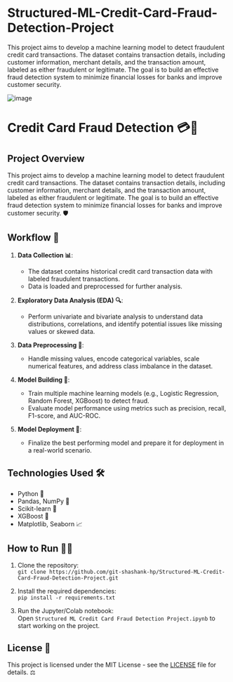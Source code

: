 # Structured-ML-Credit-Card-Fraud-Detection-Project
This project aims to develop a machine learning model to detect fraudulent credit card transactions. The dataset contains transaction details, including customer information, merchant details, and the transaction amount, labeled as either fraudulent or legitimate. The goal is to build an effective fraud detection system to minimize financial losses for banks and improve customer security. 

![image](https://github.com/user-attachments/assets/8a4af119-e93c-4442-92a0-0d5fa588139f) 

# Credit Card Fraud Detection 💳🚨

## Project Overview
This project aims to develop a machine learning model to detect fraudulent credit card transactions. The dataset contains transaction details, including customer information, merchant details, and the transaction amount, labeled as either fraudulent or legitimate. The goal is to build an effective fraud detection system to minimize financial losses for banks and improve customer security. 🛡️

## Workflow 🔄

1. **Data Collection 📊**:  
   - The dataset contains historical credit card transaction data with labeled fraudulent transactions.
   - Data is loaded and preprocessed for further analysis.

2. **Exploratory Data Analysis (EDA) 🔍**:  
   - Perform univariate and bivariate analysis to understand data distributions, correlations, and identify potential issues like missing values or skewed data.

3. **Data Preprocessing 🧹**:  
   - Handle missing values, encode categorical variables, scale numerical features, and address class imbalance in the dataset.

4. **Model Building 🤖**:  
   - Train multiple machine learning models (e.g., Logistic Regression, Random Forest, XGBoost) to detect fraud.
   - Evaluate model performance using metrics such as precision, recall, F1-score, and AUC-ROC.

5. **Model Deployment 🚀**:  
   - Finalize the best performing model and prepare it for deployment in a real-world scenario.

## Technologies Used 🛠️
- Python 🐍
- Pandas, NumPy 🔢
- Scikit-learn 🔧
- XGBoost 🚀
- Matplotlib, Seaborn 📈

## How to Run 🏃‍♂️
1. Clone the repository:  
   `git clone https://github.com/git-shashank-hp/Structured-ML-Credit-Card-Fraud-Detection-Project.git`

2. Install the required dependencies:  
   `pip install -r requirements.txt`

3. Run the Jupyter/Colab notebook:  
   Open `Structured ML Credit Card Fraud Detection Project.ipynb` to start working on the project.

## License 📄
This project is licensed under the MIT License - see the [LICENSE](LICENSE) file for details. ⚖️
